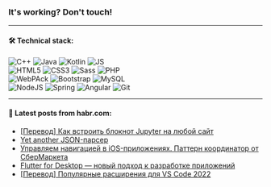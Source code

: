### It's working? Don't touch!

---

#### 🛠️ Technical stack:

![C++](https://img.shields.io/badge/C++-informational?logo=c%2B%2B&style=flat&logoColor=white&color=9C033A)
![Java](https://img.shields.io/badge/Java-informational?logo=java&style=flat&logoColor=white&color=007396)
![Kotlin](https://img.shields.io/badge/Kotlin-informational?logo=Kotlin&style=flat&logoColor=white&color=0095D5)
![JS](https://img.shields.io/badge/JS-informational?logo=javaScript&style=flat&logoColor=black&color=F7Df1E) <br>
![HTML5](https://img.shields.io/badge/HTML5-informational?logo=html5&style=flat&logoColor=white&color=E34F26)
![CSS3](https://img.shields.io/badge/CSS3-informational?logo=css3&style=flat&logoColor=white&color=157286)
![Sass](https://img.shields.io/badge/Saas-informational?logo=sass&style=flat&logoColor=white&color=hotpink)
![PHP](https://img.shields.io/badge/PHP-informational?logo=php&style=flat&logoColor=white&color=777BB4) <br>
![WebPAck](https://img.shields.io/badge/WebPack-informational?logo=webPack&style=flat&logoColor=white&color=FF6F00)
![Bootstrap](https://img.shields.io/badge/Bootstrap-informational?logo=Bootstrap&style=flat&logoColor=white&color=7952B3)
![MySQL](https://img.shields.io/badge/MySQL-informational?logo=MySQL&style=flat&logoColor=white&color=00f) <br>
![NodeJS](https://img.shields.io/badge/NodeJS-informational?logo=node.js&style=flat&logoColor=white&color=43853D)
![Spring](https://img.shields.io/badge/Spring-informational?logo=Spring&style=flat&logoColor=white&color=0A9EDC)
![Angular](https://img.shields.io/badge/Vue-informational?logo=vue.js&style=flat&logoColor=white&color=red)
![Git](https://img.shields.io/badge/Git-informational?logo=git&style=flat&logoColor=white&color=darkorange)

___

#### 💬 Latest posts from habr.com:

<!-- BLOG-POST-LIST:START -->
- [[Перевод] Как встроить блокнот Jupyter на любой сайт](https://habr.com/ru/post/659279/?utm_source=habrahabr&utm_medium=rss&utm_campaign=659279)
- [Yet another JSON-парсер](https://habr.com/ru/post/659287/?utm_source=habrahabr&utm_medium=rss&utm_campaign=659287)
- [Управляем навигацией в iOS-приложениях. Паттерн координатор от СберМаркета](https://habr.com/ru/post/654339/?utm_source=habrahabr&utm_medium=rss&utm_campaign=654339)
- [Flutter for Desktop — новый подход к разработке приложений](https://habr.com/ru/post/659159/?utm_source=habrahabr&utm_medium=rss&utm_campaign=659159)
- [[Перевод] Популярные расширения для VS Code 2022](https://habr.com/ru/post/659225/?utm_source=habrahabr&utm_medium=rss&utm_campaign=659225)
<!-- BLOG-POST-LIST:END -->
